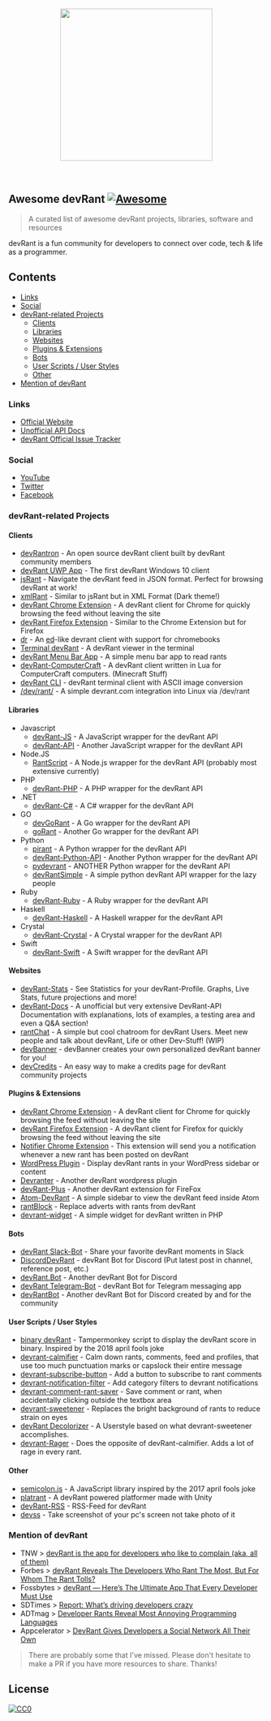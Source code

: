 <p align="center">
  <br>
    <img height="300" src="devRant-Logo.png" />
  <br>
  <br>
  <br>
</p>


## Awesome devRant [![Awesome](https://cdn.rawgit.com/sindresorhus/awesome/d7305f38d29fed78fa85652e3a63e154dd8e8829/media/badge.svg)](https://github.com/sindresorhus/awesome)

> A curated list of awesome devRant projects, libraries, software and resources

devRant is a fun community for developers to connect over code, tech & life as a programmer.

## Contents

- [Links](#links)
- [Social](#social)
- [devRant-related Projects](#devrant-related-projects)
  - [Clients](#clients)
  - [Libraries](#libraries)
  - [Websites](#websites)
  - [Plugins & Extensions](#plugins--extensions)
  - [Bots](#bots)
  - [User Scripts / User Styles](#user-scripts--user-styles)
  - [Other](#other)
- [Mention of devRant](#mention-of-devrant)

### Links

- [Official Website](https://devrant.com)
- [Unofficial API Docs](https://devrant-docs.github.io)
- [devRant Official Issue Tracker](https://github.com/devRant/devRant)

### Social

- [YouTube](https://www.youtube.com/channel/UCyJ69RzSnzXayyp-UOoZytg)
- [Twitter](https://twitter.com/devRantApp)
- [Facebook](https://www.facebook.com/devrantapp/)

### devRant-related Projects

#### Clients
- [devRantron](https://devrantron.firebaseapp.com/) - An open source devRant client built by devRant community members
- [devRant UWP App](https://www.microsoft.com/en-us/store/p/devrant-unofficial-uwp/9nblggh43lxr?rtc=1) - The first devRant Windows 10 client
- [jsRant](http://www.jsrant.com/) - Navigate the devRant feed in JSON format. Perfect for browsing devRant at work!
- [xmlRant](https://www.xmlrant.com/) - Similar to jsRant but in XML Format (Dark theme!)
- [devRant Chrome Extension](https://chrome.google.com/webstore/detail/un-official-devrant-chrom/nhilbnepbfofblijmiiihfkdgmnnblie) - A devRant client for Chrome for quickly browsing the feed without leaving the site
- [devRant Firefox Extension](https://addons.mozilla.org/en-US/firefox/addon/devrant-unofficial-extension/) - Similar to the Chrome Extension but for Firefox
- [dr](https://github.com/ewpratten/dr) - An [ed](https://www.gnu.org/software/ed/ed.html)-like devrant client with support for chromebooks
- [Terminal devRant](https://github.com/Supernerd11/terminal_devrant) - A devRant viewer in the terminal
- [devRant Menu Bar App](https://github.com/danillouz/devrant-menu-bar-app) - A simple menu bar app to read rants
- [devRant-ComputerCraft](https://github.com/olback/devRant-computercraft) - A devRant client written in Lua for ComputerCraft computers. (Minecraft Stuff)
- [devRant CLI](https://github.com/kurtr/devRantCLI) - devRant terminal client with ASCII image conversion
- [/dev/rant/](https://gitlab.com/netikras/dev_rant_linux) - A simple devrant.com integration into Linux via /dev/rant

#### Libraries
- Javascript
  - [devRant-JS](https://github.com/danillouz/devrant) - A JavaScript wrapper for the devRant API
  - [devRant-API](https://github.com/nblackburn/devrant-api) - Another JavaScript wrapper for the devRant API
- Node.JS
  - [RantScript](https://github.com/RekkyRek/RantScript) - A Node.js wrapper for the devRant API (probably most extensive currently)
- PHP
  - [devRant-PHP](https://github.com/pxgamer/devrant-php) - A PHP wrapper for the devRant API
- .NET
  - [devRant-C#](https://github.com/WichardRiezebos/devrant) - A C# wrapper for the devRant API
- GO
  - [devGoRant](https://github.com/jayeshsolanki93/devgorant) - A Go wrapper for the devRant API
  - [goRant](https://github.com/Jay9596/goRant) - Another Go wrapper for the devRant API
- Python
  - [pirant](https://github.com/aayush26/pirant) - A Python wrapper for the devRant API
  - [devRant-Python-API](https://github.com/coolq1000/devrant-python-api) - Another Python wrapper for the devRant API
  - [pydevrant](https://github.com/SergioLaRosa/pydevrant) - ANOTHER Python wrapper for the devRant API
  - [devRantSimple](https://github.com/Ewpratten/devRantSimple) - A simple python devRant API wrapper for the lazy people
- Ruby
  - [devRant-Ruby](https://github.com/alexdovzhanyn/devrant) - A Ruby wrapper for the devRant API
- Haskell
  - [devRant-Haskell](https://github.com/Supernerd11/devrant-haskell) - A Haskell wrapper for the devRant API
- Crystal
  - [devRant-Crystal](https://github.com/iostreamer-X/devRant-crystal) - A Crystal wrapper for the devRant API
- Swift
  - [devRant-Swift](https://github.com/troligtvis/devRant) - A Swift wrapper for the devRant API

#### Websites
- [devRant-Stats](https://devrant-stats.github.io) - See Statistics for your devRant-Profile. Graphs, Live Stats, future projections and more!
- [devRant-Docs](https://devrant-docs.github.io) - A unofficial but very extensive DevRant-API Documentation with explanations, lots of examples, a testing area and even a Q&A section!
- [rantChat](https://rantchat.github.io) - A simple but cool chatroom for devRant Users. Meet new people and talk about devRant, Life or other Dev-Stuff! (WIP)
- [devBanner](https://devbanner.center) - devBanner creates your own personalized devRant banner for you!
- [devCredits](https://devcredits.herokuapp.com/) - An easy way to make a credits page for devRant community projects

#### Plugins & Extensions
- [devRant Chrome Extension](https://chrome.google.com/webstore/detail/un-official-devrant-chrom/nhilbnepbfofblijmiiihfkdgmnnblie) - A devRant client for Chrome for quickly browsing the feed without leaving the site
- [devRant Firefox Extension](https://addons.mozilla.org/en-US/firefox/addon/devrant-unofficial-extension/) - A devRant client for Firefox for quickly browsing the feed without leaving the site
- [Notifier Chrome Extension](https://chrome.google.com/webstore/detail/unofficial-notifications/nmgffgjfpcfdnkdjkbpkcindafjihmpl) - This extension will send you a notification whenever a new rant has been posted on devRant
- [WordPress Plugin](https://wordpress.org/plugins/devranter/) - Display devRant rants in your WordPress sidebar or content
- [Devranter](https://github.com/chrishaensel/Devranter) - Another devRant wordpress plugin
- [devRant-Plus](https://github.com/Section214/devrant-plus) - Another devRant extension for FireFox
- [Atom-DevRant](https://github.com/sambadevi/atom-devrant) - A simple sidebar to view the devRant feed inside Atom
- [rantBlock](https://github.com/kurtr/rantBlock) - Replace adverts with rants from devRant
- [devrant-widget](https://github.com/konicm8ker/devrant-widget) - A simple widget for devRant written in PHP

#### Bots
- [devRant Slack-Bot](https://github.com/nblackburn/devrant-bot) - Share your favorite devRant moments in Slack
- [DiscordDevRant](https://github.com/tankerkiller125/DiscordDevRant) - devRant Bot for Discord (Put latest post in channel, reference post, etc.)
- [devRant.Bot](https://github.com/nullopt/devRant.Bot) - Another devRant Bot for Discord
- [devRant Telegram-Bot](https://github.com/puneetsngh/devrantbot) - devRant Bot for Telegram messaging app
- [devRantBot](https://github.com/TTvanWillegen/devRantBot) - Another devRant Bot for Discord created by and for the community

#### User Scripts / User Styles
- [binary devRant](https://github.com/7twin/devrant-april-fools-2018) - Tampermonkey script to display the devRant score in binary. Inspired by the 2018 april fools joke
- [devrant-calmifier](https://github.com/7twin/devrant-calmifier) - Calm down rants, comments, feed and profiles, that use too much punctuation marks or capslock their entire message
- [devrant-subscribe-button](https://github.com/7twin/devrant-subscribe-button) - Add a button to subscribe to rant comments
- [devrant-notification-filter](https://github.com/7twin/devrant-notification-filter) - Add category filters to devrant notifications
- [devrant-comment-rant-saver](https://github.com/7twin/devrant-comment-rant-saver) - Save comment or rant, when accidentally clicking outside the textbox area
- [devrant-sweetener](https://gitlab.com/mb5quax/devrant-sweetener) - Replaces the bright background of rants to reduce strain on eyes
- [devRant Decolorizer](https://github.com/Parou/devRant-Decolorizer) - A Userstyle based on what devrant-sweetener accomplishes.
- [devrant-Rager](https://bitbucket.org/hund335/devrant-rager/src/master/) - Does the opposite of devRant-calmifier. Adds a lot of rage in every rant.

#### Other
- [semicolon.js](https://github.com/semicolon-package/semicolon.js) - A JavaScript library inspired by the 2017 april fools joke
- [platrant](http://platrant.com/) - A devRant powered platformer made with Unity
- [devRant-RSS](https://github.com/varundey/unofficial-devRant-rss) - RSS-Feed for devRant
- [devss](https://github.com/PogromistDev/Devss) - Take screenshot of your pc's screen not take photo of it

### Mention of devRant
- TNW > [devRant is the app for developers who like to complain (aka, all of them)](https://thenextweb.com/apps/2016/05/12/devrant-developer-wah-wah-wah-app/)
- Forbes > [devRant Reveals The Developers Who Rant The Most, But For Whom The Rant Tolls?](https://www.forbes.com/sites/curtissilver/2016/07/28/devrant-developers-rant/#3257b7996458)
- Fossbytes > [devRant — Here’s The Ultimate App That Every Developer Must Use](http://fossbytes.com/devrant-app-for-developers-social-network-programmers-rant/)
- SDTimes > [Report: What’s driving developers crazy](https://sdtimes.com/coding/report-whats-driving-developers-crazy/)
- ADTmag > [Developer Rants Reveal Most Annoying Programming Languages](https://adtmag.com/articles/2016/08/08/devrant-rankings.aspx)
- Appcelerator > [DevRant Gives Developers a Social Network All Their Own](https://www.appcelerator.com/blog/2016/11/devrant-gives-developers-a-social-network-all-their-own/)

> There are probably some that I've missed. Please don't hesitate to make a PR if you have more resources to share. Thanks!

## License

[![CC0](http://mirrors.creativecommons.org/presskit/buttons/88x31/svg/cc-zero.svg)](https://creativecommons.org/publicdomain/zero/1.0/)
